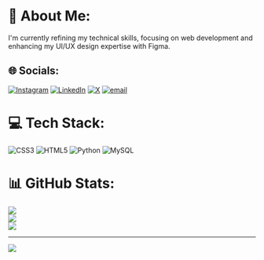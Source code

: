 # 💫 About Me:
I'm currently refining my technical skills, focusing on web development and enhancing my UI/UX design expertise with Figma.


## 🌐 Socials:
[![Instagram](https://img.shields.io/badge/Instagram-%23E4405F.svg?logo=Instagram&logoColor=white)](https://instagram.com/shubham.s.p_) [![LinkedIn](https://img.shields.io/badge/LinkedIn-%230077B5.svg?logo=linkedin&logoColor=white)](https://linkedin.com/in/shubham-pawaskar-350709262) [![X](https://img.shields.io/badge/X-black.svg?logo=X&logoColor=white)](https://x.com/@ShubhamPawaskar14) [![email](https://img.shields.io/badge/Email-D14836?logo=gmail&logoColor=white)](mailto:shubhampawaskar878@gmail.com) 

# 💻 Tech Stack:
![CSS3](https://img.shields.io/badge/css3-%231572B6.svg?style=for-the-badge&logo=css3&logoColor=white) ![HTML5](https://img.shields.io/badge/html5-%23E34F26.svg?style=for-the-badge&logo=html5&logoColor=white) ![Python](https://img.shields.io/badge/python-3670A0?style=for-the-badge&logo=python&logoColor=ffdd54) ![MySQL](https://img.shields.io/badge/mysql-4479A1.svg?style=for-the-badge&logo=mysql&logoColor=white)
# 📊 GitHub Stats:
![](https://github-readme-stats.vercel.app/api?username=ShubhamSP08&theme=dark&hide_border=false&include_all_commits=false&count_private=false)<br/>
![](https://github-readme-streak-stats.herokuapp.com/?user=ShubhamSP08&theme=dark&hide_border=false)<br/>
![](https://github-readme-stats.vercel.app/api/top-langs/?username=ShubhamSP08&theme=dark&hide_border=false&include_all_commits=false&count_private=false&layout=compact)

---
[![](https://visitcount.itsvg.in/api?id=ShubhamSP08&icon=0&color=0)](https://visitcount.itsvg.in)

<!-- Proudly created with GPRM ( https://gprm.itsvg.in ) -->
